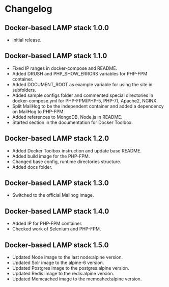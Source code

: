 # Changelog
## Docker-based LAMP stack 1.0.0
* Initial release.

## Docker-based LAMP stack 1.1.0
* Fixed IP ranges in docker-compose and README.
* Added DRUSH and PHP_SHOW_ERRORS variables for PHP-FPM container.
* Added DOCUMENT_ROOT as example variable for using the site in subfolders.
* Added sample configs folder and commented special directories in docker-compose.yml for PHP-FPM(PHP-5, PHP-7), Apache2, NGINX.
* Split MailHog to be the independent container and added a dependency on MailHog to PHP-FPM.
* Added references to MongoDB, Node.js in README.
* Started section in the documentation for Docker Toolbox.

## Docker-based LAMP stack 1.2.0
* Added Docker Toolbox instruction and update base README.
* Added build image for the PHP-FPM.
* Changed base config, runtime directories structure.
* Added docs folder.

## Docker-based LAMP stack 1.3.0
* Switched to the official Mailhog image.

## Docker-based LAMP stack 1.4.0
* Added IP for PHP-FPM container.
* Checked work of Selenium and PHP-FPM.

## Docker-based LAMP stack 1.5.0
* Updated Node image to the last node:alpine version.
* Updated Solr image to the alpine-6 version.
* Updated Postgres image to the postgres:alpine version.
* Updated Redis image to the redis:alpine version.
* Updated Memcached image to the memcahed:alpine version.
